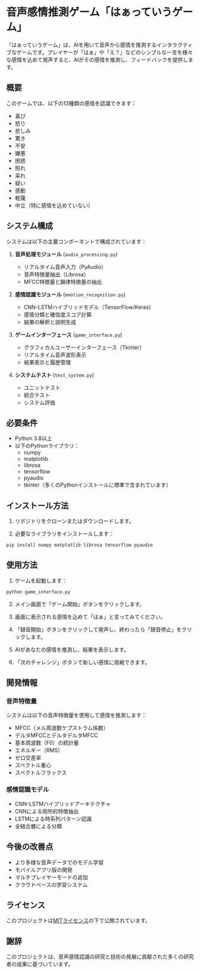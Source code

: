 # 音声感情推測ゲーム「はぁっていうゲーム」

「はぁっていうゲーム」は、AIを用いて音声から感情を推測するインタラクティブなゲームです。プレイヤーが「はぁ」や「え？」などのシンプルな一言を様々な感情を込めて発声すると、AIがその感情を推測し、フィードバックを提供します。

## 概要

このゲームでは、以下の13種類の感情を認識できます：

- 喜び
- 怒り
- 悲しみ
- 驚き
- 不安
- 嫌悪
- 困惑
- 照れ
- 呆れ
- 疑い
- 感動
- 軽蔑
- 中立（特に感情を込めていない）

## システム構成

システムは以下の主要コンポーネントで構成されています：

1. **音声処理モジュール** (`audio_processing.py`)
   - リアルタイム音声入力（PyAudio）
   - 音声特徴量抽出（Librosa）
   - MFCC特徴量と韻律特徴量の抽出

2. **感情認識モジュール** (`emotion_recognition.py`)
   - CNN-LSTMハイブリッドモデル（TensorFlow/Keras）
   - 感情分類と確信度スコア計算
   - 結果の解釈と説明生成

3. **ゲームインターフェース** (`game_interface.py`)
   - グラフィカルユーザーインターフェース（Tkinter）
   - リアルタイム音声波形表示
   - 結果表示と履歴管理

4. **システムテスト** (`test_system.py`)
   - ユニットテスト
   - 統合テスト
   - システム評価

## 必要条件

- Python 3.8以上
- 以下のPythonライブラリ：
  - numpy
  - matplotlib
  - librosa
  - tensorflow
  - pyaudio
  - tkinter（多くのPythonインストールに標準で含まれています）

## インストール方法

1. リポジトリをクローンまたはダウンロードします。

2. 必要なライブラリをインストールします：

```bash
pip install numpy matplotlib librosa tensorflow pyaudio
```

## 使用方法

1. ゲームを起動します：

```bash
python game_interface.py
```

2. メイン画面で「ゲーム開始」ボタンをクリックします。

3. 画面に表示される感情を込めて「はぁ」と言ってみてください。

4. 「録音開始」ボタンをクリックして発声し、終わったら「録音停止」をクリックします。

5. AIがあなたの感情を推測し、結果を表示します。

6. 「次のチャレンジ」ボタンで新しい感情に挑戦できます。

## 開発情報

### 音声特徴量

システムは以下の音声特徴量を使用して感情を推測します：

- MFCC（メル周波数ケプストラム係数）
- デルタMFCCとデルタデルタMFCC
- 基本周波数（F0）の統計量
- エネルギー（RMS）
- ゼロ交差率
- スペクトル重心
- スペクトルフラックス

### 感情認識モデル

- CNN-LSTMハイブリッドアーキテクチャ
- CNNによる局所的特徴抽出
- LSTMによる時系列パターン認識
- 全結合層による分類

## 今後の改善点

- より多様な音声データでのモデル学習
- モバイルアプリ版の開発
- マルチプレイヤーモードの追加
- クラウドベースの学習システム

## ライセンス

このプロジェクトは[MITライセンス](LICENSE)の下で公開されています。

## 謝辞

このプロジェクトは、音声感情認識の研究と技術の発展に貢献された多くの研究者の成果に基づいています。
